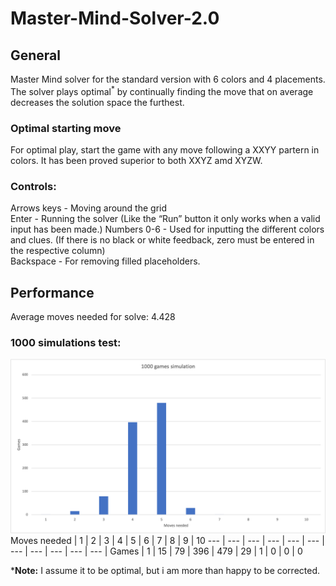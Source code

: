 # Master-Mind-Solver-2.0
## General
Master Mind solver for the standard version with 6 colors and 4 placements. The solver plays optimal<sup>*</sup> by continually finding the move that on average decreases the solution space the furthest.
### Optimal starting move
For optimal play, start the game with any move following a XXYY partern in colors. It has been proved superior to both XXYZ amd XYZW. <br/>
### Controls:
Arrows keys - Moving around the grid<br/>
Enter - Running the solver (Like the “Run” button it only works when a valid input has been made.)
Numbers 0-6 - Used for inputting the different colors and clues. (If there is no black or white feedback, zero must be entered in the respective column)<br/>
Backspace - For removing filled placeholders.
## Performance
Average moves needed for solve: 4.428
### 1000 simulations test:
<img src="https://github.com/hojmax/Master-Mind-Solver-2.0/blob/main/images/1000sim.png">
Moves needed | 1 | 2 | 3 | 4 | 5 | 6 | 7 | 8 | 9 | 10
--- | --- | --- | --- | --- | --- | --- | --- | --- | --- | --- |
Games | 1 | 15 | 79 | 396 | 479 | 29 | 1 | 0 | 0 | 0

***Note:** I assume it to be optimal, but i am more than happy to be corrected. 
